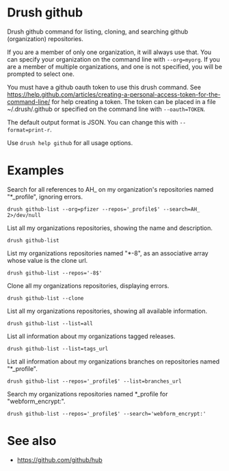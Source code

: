 # Drush github

Drush github command for listing, cloning, and searching github (organization) repositories.

If you are a member of only one organization, it will always use that.
You can specify your organization on the command line with ```--org=myorg```.
If you are a member of multiple organizations, and one is not specified, you will be prompted to select one.

You must have a github oauth token to use this drush command.
See https://help.github.com/articles/creating-a-personal-access-token-for-the-command-line/ for help creating a token.
The token can be placed in a file ~/.drush/.github or specified on the command line with ```--oauth=TOKEN```.

The default output format is JSON. You can change this with ```--format=print-r```.

Use ```drush help github``` for all usage options.

# Examples

Search for all references to AH_ on my organization's repositories named "*_profile", ignoring errors.

```
drush github-list --org=pfizer --repos='_profile$' --search=AH_ 2>/dev/null
```

List all my organizations repositories, showing the name and description.

```
drush github-list
```

List my organizations repositories named "*-8", as an associative array whose value is the clone url.

```
drush github-list --repos='-8$'
```

Clone all my organizations repositories, displaying errors.

```
drush github-list --clone
```

List all my organizations repositories, showing all available information.

```
drush github-list --list=all
```

List all information about my organizations tagged releases.

```
drush github-list --list=tags_url
```

List all information about my organizations branches on repositories named "*_profile".

```
drush github-list --repos='_profile$' --list=branches_url
```

Search my organizations repositories named *_profile for "webform_encrypt:".

```
drush github-list --repos='_profile$' --search='webform_encrypt:'
```

# See also

* https://github.com/github/hub
